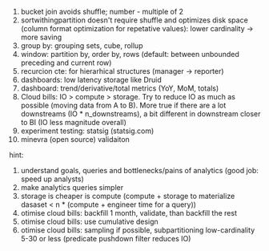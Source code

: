 1. bucket join avoids shuffle; number - multiple of 2
2. sortwithingpartition doesn't require shuffle and optimizes disk space (column format optimization for repetative values): lower cardinality -> more saving
3. group by: grouping sets, cube, rollup
4. window: partition by, order by, rows (default: between unbounded preceding and current row)
5. recurcion cte: for hierarhical structures (manager -> reporter)
6. dashboards: low latency storage like Druid
7. dashboard: trend/derivative/total metrics (YoY, MoM, totals)
8. Cloud bills: IO > compute > storage. Try to reduce IO as much as possible (moving data from A to B). More true if there are a lot downstreams (IO \* n_downstreams), a bit different in downstream closer to BI (IO less magnitude overall)
9. experiment testing: statsig (statsig.com)
10. minevra (open source) validaiton

hint:

1. understand goals, queries and bottlenecks/pains of analytics (good job: speed up analysts)
2. make analytics queries simpler
3. storage is cheaper is compute (compute + storage to materialize dasaset < n \* (compute + engineer time for a query))
4. otimise cloud bills: backfill 1 month, validate, than backfill the rest
5. otimise cloud bills: use cumulative design
6. otimise cloud bills: sampling if possible, subpartitioning low-cardinality 5-30 or less (predicate pushdown filter reduces IO)
